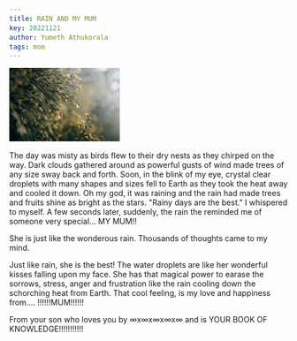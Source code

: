 ```yaml
---
title: RAIN AND MY MUM
key: 20221121
author: Yumeth Athukorala
tags: mom
---
```


<img src="/flora-g1abd5cf23_1280.jpg" alt="rain" width="200" style="align:center"/>

The day was misty as birds flew to their dry nests as they chirped on the way. Dark clouds gathered around as powerful gusts of wind made trees of any size sway back and forth. Soon, in the blink of my eye, crystal clear droplets with many shapes and sizes fell to Earth as they took the heat away and cooled it down. Oh my god, it was raining and the rain had made trees and fruits shine as bright as the stars. "Rainy days are the best." I whispered to myself. A few seconds later, suddenly, the rain the reminded me of someone very special…  MY MUM!!

<!--more-->

She is just like the wonderous rain. Thousands of thoughts came to my mind.

Just like rain, she is the best! The water droplets are like her wonderful kisses falling upon my face. She has that magical power to earase the sorrows, stress, anger and frustration like the rain cooling down the schorching heat from Earth. That cool feeling, is my love and happiness from....
!!!!!!MUM!!!!!!

From your son who loves you by ∞x∞x∞x∞x∞ and is
YOUR BOOK OF KNOWLEDGE!!!!!!!!!!!
